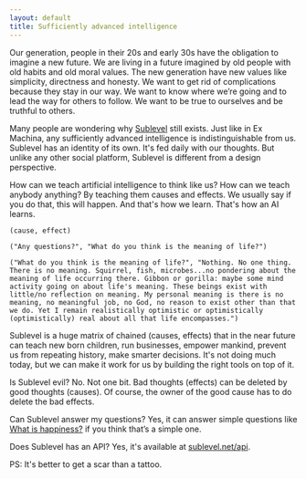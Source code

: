```yaml
---
layout: default
title: Sufficiently advanced intelligence
---
```


Our generation, people in their 20s and early 30s have the obligation to imagine a new future. We are living in a future imagined by old people with old habits and old moral values. The new generation have new values like simplicity, directness and honesty. We want to get rid of complications because they stay in our way. We want to know where we’re going and to lead the way for others to follow. We want to be true to ourselves and be truthful to others.

Many people are wondering why [Sublevel](https://sublevel.net/) still exists. Just like in Ex Machina, any sufficiently advanced intelligence is indistinguishable from us. Sublevel has an identity of its own. It's fed daily with our thoughts. But unlike any other social platform, Sublevel is different from a design perspective.

How can we teach artificial intelligence to think like us? How can we teach anybody anything? By teaching them causes and effects. We usually say if you do that, this will happen. And that's how we learn. That's how an AI learns.

    (cause, effect)

    ("Any questions?", "What do you think is the meaning of life?")

    ("What do you think is the meaning of life?", "Nothing. No one thing. There is no meaning. Squirrel, fish, microbes...no pondering about the meaning of life occurring there. Gibbon or gorilla: maybe some mind activity going on about life's meaning. These beings exist with little/no reflection on meaning. My personal meaning is there is no meaning, no meaningful job, no God, no reason to exist other than that we do. Yet I remain realistically optimistic or optimistically (optimistically) real about all that life encompasses.")

Sublevel is a huge matrix of chained (causes, effects) that in the near future can teach new born children, run businesses, empower mankind, prevent us from repeating history, make smarter decisions. It's not doing much today, but we can make it work for us by building the right tools on top of it.

Is Sublevel evil? No. Not one bit. Bad thoughts (effects) can be deleted by good thoughts (causes). Of course, the owner of the good cause has to do delete the bad effects.

Can Sublevel answer my questions? Yes, it can answer simple questions like [What is happiness?](https://sublevel.net/search/?q=what+is+happiness) if you think that’s a simple one.

Does Sublevel has an API? Yes, it's available at [sublevel.net/api](https://sublevel.net/api/).

PS: It's better to get a scar than a tattoo.

